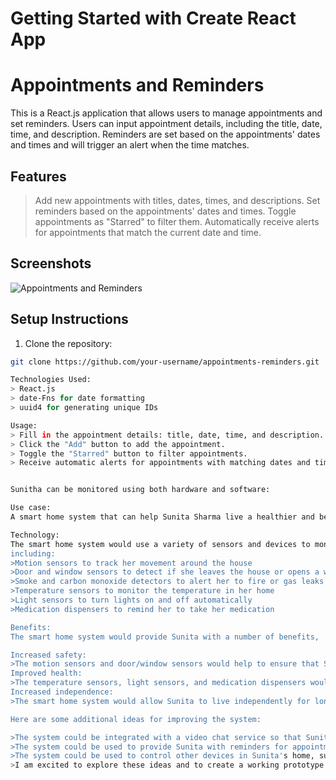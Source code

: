 # Getting Started with Create React App

# Appointments and Reminders

This is a React.js application that allows users to manage appointments and set reminders. Users can input appointment details, including the title, date, time, and description. Reminders are set based on the appointments' dates and times and will trigger an alert when the time matches.

## Features

> Add new appointments with titles, dates, times, and descriptions.
> Set reminders based on the appointments' dates and times.
> Toggle appointments as "Starred" to filter them.
> Automatically receive alerts for appointments that match the current date and time.

## Screenshots

![Appointments and Reminders](screenshots/appointments-screenshot.png)

## Setup Instructions

1. Clone the repository:

```bash
git clone https://github.com/your-username/appointments-reminders.git

Technologies Used:
> React.js
> date-Fns for date formatting
> uuid4 for generating unique IDs

Usage:
> Fill in the appointment details: title, date, time, and description.
> Click the "Add" button to add the appointment.
> Toggle the "Starred" button to filter appointments.
> Receive automatic alerts for appointments with matching dates and times.


Sunitha can be monitored using both hardware and software:

Use case: 
A smart home system that can help Sunita Sharma live a healthier and better life.

Technology: 
The smart home system would use a variety of sensors and devices to monitor Sunita's health and well-being,
including:
>Motion sensors to track her movement around the house
>Door and window sensors to detect if she leaves the house or opens a window
>Smoke and carbon monoxide detectors to alert her to fire or gas leaks
>Temperature sensors to monitor the temperature in her home
>Light sensors to turn lights on and off automatically
>Medication dispensers to remind her to take her medication

Benefits: 
The smart home system would provide Sunita with a number of benefits, 

Increased safety: 
>The motion sensors and door/window sensors would help to ensure that Sunita is safe in her home. If she falls or if there is a fire, the system would alert her family or caregivers.
Improved health:
>The temperature sensors, light sensors, and medication dispensers would help to keep Sunita healthy. The system would also be able to track her vital signs and send alerts to her doctor if there are any concerns.
Increased independence: 
>The smart home system would allow Sunita to live independently for longer. She would be able to control her home with voice commands or a remote control, and she would not have to worry about forgetting to take her medication or turning off the lights.

Here are some additional ideas for improving the system:

>The system could be integrated with a video chat service so that Sunita can stay connected with her family and friends.
>The system could be used to provide Sunita with reminders for appointments, birthdays, and other important events.
>The system could be used to control other devices in Sunita's home, such as the TV, thermostat, and lights.
>I am excited to explore these ideas and to create a working prototype of this smart home system. I believe that it has the potential to make a real difference in the lives of elderly people.
